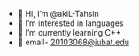 - 👋 Hi, I’m @akiL-Tahsin
- 👀 I’m interested in languages
- 🌱 I’m currently learning C++
- 📧 email- 20103068@iubat.edu
<!---
akiL-Tahsin/akiL-Tahsin is a ✨ special ✨ repository because its `README.md` (this file) appears on your GitHub profile.
You can click the Preview link to take a look at your changes.
--->
